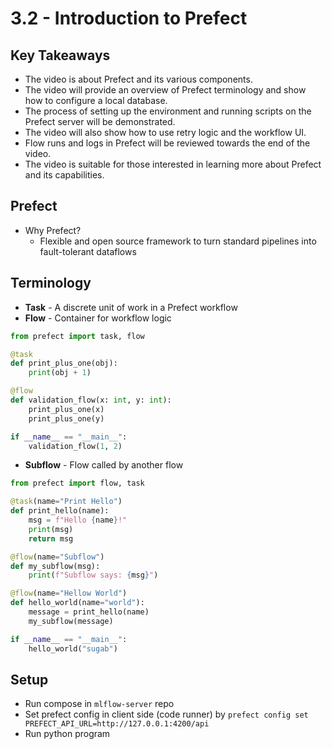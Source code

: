 # 3.2 - Introduction to Prefect

## Key Takeaways

* The video is about Prefect and its various components.
* The video will provide an overview of Prefect terminology and show how to configure a local database.
* The process of setting up the environment and running scripts on the Prefect server will be demonstrated.
* The video will also show how to use retry logic and the workflow UI.
* Flow runs and logs in Prefect will be reviewed towards the end of the video.
* The video is suitable for those interested in learning more about Prefect and its capabilities.

## Prefect

* Why Prefect?
  * Flexible and open source framework to turn standard pipelines into fault-tolerant dataflows

## Terminology
* **Task** - A discrete unit of work in a Prefect workflow
* **Flow** - Container for workflow logic

``` python
from prefect import task, flow

@task
def print_plus_one(obj):
    print(obj + 1)

@flow
def validation_flow(x: int, y: int):
    print_plus_one(x)
    print_plus_one(y)

if __name__ == "__main__":
    validation_flow(1, 2)
```

* **Subflow** - Flow called by another flow

``` python
from prefect import flow, task

@task(name="Print Hello")
def print_hello(name):
    msg = f"Hello {name}!"
    print(msg)
    return msg

@flow(name="Subflow")
def my_subflow(msg):
    print(f"Subflow says: {msg}")

@flow(name="Hellow World")
def hello_world(name="world"):
    message = print_hello(name)
    my_subflow(message)

if __name__ == "__main__":
    hello_world("sugab")
```

## Setup

* Run compose in `mlflow-server` repo
* Set prefect config in client side (code runner) by `prefect config set PREFECT_API_URL=http://127.0.0.1:4200/api`
* Run python program
